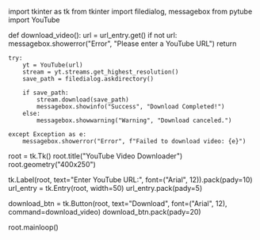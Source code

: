 import tkinter as tk
from tkinter import filedialog, messagebox
from pytube import YouTube


def download_video():
    url = url_entry.get()
    if not url:
        messagebox.showerror("Error", "Please enter a YouTube URL")
        return
    
    try:
        yt = YouTube(url)
        stream = yt.streams.get_highest_resolution()
        save_path = filedialog.askdirectory()
        
        if save_path:
            stream.download(save_path)
            messagebox.showinfo("Success", "Download Completed!")
        else:
            messagebox.showwarning("Warning", "Download canceled.")
    
    except Exception as e:
        messagebox.showerror("Error", f"Failed to download video: {e}")


root = tk.Tk()
root.title("YouTube Video Downloader")
root.geometry("400x250")

tk.Label(root, text="Enter YouTube URL:", font=("Arial", 12)).pack(pady=10)
url_entry = tk.Entry(root, width=50)
url_entry.pack(pady=5)

download_btn = tk.Button(root, text="Download", font=("Arial", 12), command=download_video)
download_btn.pack(pady=20)

root.mainloop()
